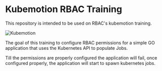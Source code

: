 # Kubemotion RBAC Training

This repository is intended to be used on RBAC's kubemotion training.

![Kubemotion](https://i.imgur.com/XGUKvCV.png)

The goal of this training to configure RBAC permissions for a simple GO application that uses the Kubernetes API to populate Jobs.

Till the permissions are properly configured the application will fail, once configured properly, the application will start to spawn kubernetes jobs.

